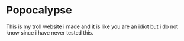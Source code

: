 # Popocalypse
This is my troll website i made and it is like you are an idiot but i do not know since i have never tested this.
